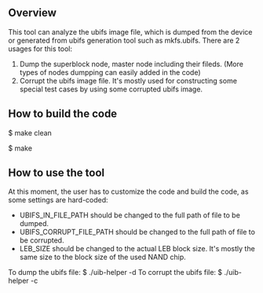 ## Overview
This tool can analyze the ubifs image file, which is dumped from the device or generated from ubifs generation tool such as mkfs.ubifs. There are 2 usages for this tool:
1. Dump the superblock node, master node including their fileds. (More types of nodes dumpping can easily added in the code)
2. Corrupt the ubifs image file. It's mostly used for constructing some special test cases by using some corrupted ubifs image.

## How to build the code
$ make clean

$ make

## How to use the tool
At this moment, the user has to customize the code and build the code, as some settings are hard-coded:
- UBIFS_IN_FILE_PATH should be changed to the full path of file to be dumped.
- UBIFS_CORRUPT_FILE_PATH should be changed to the full path of file to be corrupted.
- LEB_SIZE should be changed to the actual LEB block size. It's mostly the same size to the block size of the used NAND chip.

To dump the ubifs file:
$ ./uib-helper -d
To corrupt the ubifs file:
$ ./uib-helper -c
